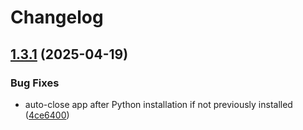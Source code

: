 # Changelog

## [1.3.1](https://github.com/kevlog/coci/compare/v1.3.0...v1.3.1) (2025-04-19)


### Bug Fixes

* auto-close app after Python installation if not previously installed ([4ce6400](https://github.com/kevlog/coci/commit/4ce640080ee0d49ed25e210eaa4939c8e61634a9))
